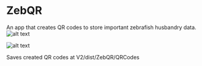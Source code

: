 # ZebQR

An app that creates QR codes to store important zebrafish husbandry data.
![alt text](https://github.com/pnm4sfix/ZebQR/Screenshot1.png?raw=true)

![alt text](https://github.com/pnm4sfix/ZebQR/Screenshot2.png?raw=true)

Saves created QR codes at V2/dist/ZebQR/QRCodes
